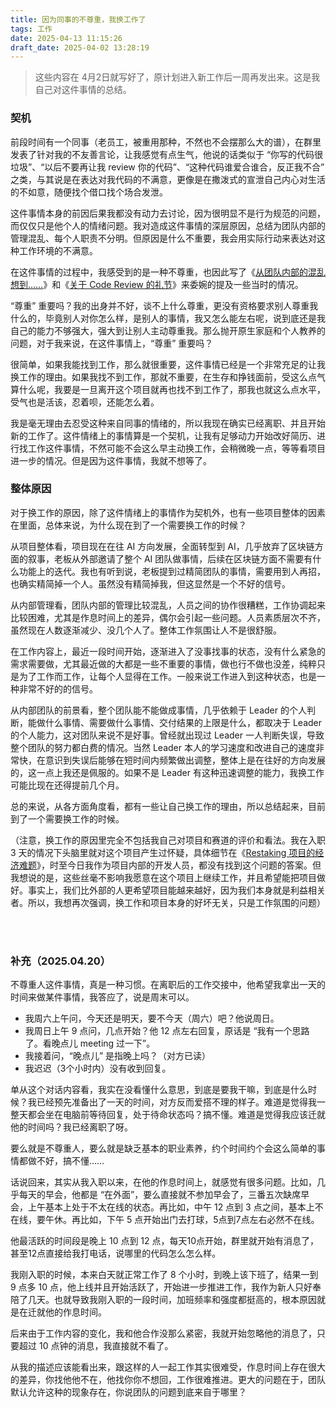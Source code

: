 ```yaml
---
title: 因为同事的不尊重，我换工作了
tags: 工作
date: 2025-04-13 11:15:26
draft_date: 2025-04-02 13:28:19
---
```


> 这些内容在 4月2日就写好了，原计划进入新工作后一周再发出来。这是我自己对这件事情的总结。

### 契机

前段时间有一个同事（老员工，被重用那种，不然也不会摆那么大的谱），在群里发表了针对我的不友善言论，让我感觉有点生气，他说的话类似于 “你写的代码很垃圾”、“以后不要再让我 review 你的代码”、“这种代码谁爱合谁合，反正我不合” 之类，与其说是在表达对我代码的不满意，更像是在撒泼式的宣泄自己内心对生活的不如意，随便找个借口找个场合发泄。

这件事情本身的前因后果我都没有动力去讨论，因为很明显不是行为规范的问题，而仅仅只是他个人的情绪问题。我对造成这件事情的深层原因，总结为团队内部的管理混乱、每个人职责不分明。但原因是什么不重要，我会用实际行动来表达对这种工作环境的不满意。

在这件事情的过程中，我感受到的是一种不尊重，也因此写了《[从团队内部的混乱想到……](/2025/03/22/从团队内部的混乱想到……/)》和《[关于 Code Review 的礼节](/2025/03/25/关于-Code-Review-的礼节/)》来委婉的提及一些当时的情况。

“尊重” 重要吗？我的出身并不好，谈不上什么尊重，更没有资格要求别人尊重我什么的，毕竟别人对你怎么样，是别人的事情，我又怎么能左右呢，说到底还是我自己的能力不够强大，强大到让别人主动尊重我。那么抛开原生家庭和个人教养的问题，对于我来说，在这件事情上，“尊重” 重要吗？

很简单，如果我能找到工作，那么就很重要，这件事情已经是一个非常充足的让我换工作的理由。如果我找不到工作，那就不重要，在生存和挣钱面前，受这么点气算什么呢，我要是一旦离开这个项目就再也找不到工作了，那我也就这么点水平，受气也是活该，忍着呗，还能怎么着。

我是毫无理由去忍受这种来自同事的情绪的，所以我现在确实已经离职、并且开始新的工作了。这件情绪上的事情算是一个契机，让我有足够动力开始改好简历、进行找工作这件事情，不然可能不会这么早主动换工作，会稍微晚一点，等等看项目进一步的情况。但是因为这件事情，我就不想等了。

### 整体原因

对于换工作的原因，除了这件情绪上的事情作为契机外，也有一些项目整体的因素在里面，总体来说，为什么现在到了一个需要换工作的时候？

从项目整体看，项目现在在往 AI 方向发展，全面转型到 AI，几乎放弃了区块链方面的叙事，老板从外部邀请了整个 AI 团队做事情，后续在区块链方面不需要有什么功能上的迭代。我也有听到说，老板提到过精简团队的事情，需要用到人再招，也确实精简掉一个人。虽然没有精简掉我，但这显然是一个不好的信号。

从内部管理看，团队内部的管理比较混乱，人员之间的协作很糟糕，工作协调起来比较困难，尤其是作息时间上的差异，偶尔会引起一些问题。人员素质层次不齐，虽然现在人数逐渐减少、没几个人了。整体工作氛围让人不是很舒服。

在工作内容上，最近一段时间开始，逐渐进入了没事找事的状态，没有什么紧急的需求需要做，尤其最近做的大都是一些不重要的事情，做也行不做也没差，纯粹只是为了工作而工作，让每个人显得在工作。一般来说工作进入到这种状态，也是一种非常不好的的信号。

从内部团队的前景看，整个团队能不能做成事情，几乎依赖于 Leader 的个人判断，能做什么事情、需要做什么事情、交付结果的上限是什么，都取决于 Leader 的个人能力，这对团队来说不是好事。曾经就出现过 Leader 一人判断失误，导致整个团队的努力都白费的情况。当然 Leader 本人的学习速度和改进自己的速度非常快，在意识到失误后能够在短时间内频繁做出调整，整体上是在往好的方向发展的，这一点上我还是佩服的。如果不是 Leader 有这种迅速调整的能力，我换工作可能比现在还得提前几个月。

总的来说，从各方面角度看，都有一些让自己换工作的理由，所以总结起来，目前到了一个需要换工作的时候。

（注意，换工作的原因里完全不包括我自己对项目和赛道的评价和看法。我在入职 3 天的情况下头脑里就对这个项目产生过怀疑，具体细节在《[Restaking 项目的经济难题](/2024/11/18/Restaking项目的经济难题/)》，时至今日我作为项目内部的开发人员，都没有找到这个问题的答案。但我想说的是，这些丝毫不影响我愿意在这个项目上继续工作，并且希望能把项目做好。事实上，我们比外部的人更希望项目能越来越好，因为我们本身就是利益相关者。所以，我想再次强调，换工作和项目本身的好坏无关，只是工作氛围的问题） 


<br><br>

### 补充（2025.04.20）

不尊重人这件事情，真是一种习惯。在离职后的工作交接中，他希望我拿出一天的时间来做某件事情，我答应了，说是周末可以。

- 我周六上午问，今天还是明天，要不今天（周六）吧？他说周日。
- 我周日上午 9 点问，几点开始？他 12 点左右回复，原话是 “我有一个思路了。看晚点儿 meeting 过一下”。
- 我接着问，“晚点儿” 是指晚上吗？（对方已读）
- 我迟迟（3个小时内）没有收到回复。

单从这个对话内容看，我实在没看懂什么意思，到底是要我干嘛，到底是什么时候？我已经预先准备出了一天的时间，对方反而爱搭不理的样子。难道是觉得我一整天都会坐在电脑前等待回复，处于待命状态吗？搞不懂。难道是觉得我应该迁就他的时间吗？我已经离职了呀。

要么就是不尊重人，要么就是缺乏基本的职业素养，约个时间约个会这么简单的事情都做不好，搞不懂……

话说回来，其实从我入职以来，在他的作息时间上，就感觉有很多问题。比如，几乎每天的早会，他都是 “在外面”，要么直接就不参加早会了，三番五次缺席早会，上午基本上处于不太在线的状态。再比如，中午 12 点到 3 点之间，基本上不在线，要午休。再比如，下午 5 点开始出门去打球，5点到7点左右必然不在线。

他最活跃的时间段是晚上 10 点到 12 点，每天10点开始，群里就开始有消息了，甚至12点直接给我打电话，说哪里的代码怎么怎么样。

我刚入职的时候，本来白天就正常工作了 8 个小时，到晚上该下班了，结果一到 9 点多 10 点，他上线并且开始活跃了，开始进一步推进工作，我作为新人只好奉陪了几天。也就导致我刚入职的一段时间，加班频率和强度都挺高的，根本原因就是在迁就他的作息时间。

后来由于工作内容的变化，我和他合作没那么紧密，我就开始忽略他的消息了，只要超过 10 点钟的消息，我直接就不看了。

从我的描述应该能看出来，跟这样的人一起工作其实很难受，作息时间上存在很大的差异，你找他他不在，他找你你不想回，工作很难推进。更大的问题在于，团队默认允许这种的现象存在，你说团队的问题到底来自于哪里？
